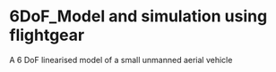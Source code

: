 # 6DoF_Model and simulation using flightgear
A 6 DoF linearised model of a small unmanned aerial vehicle
